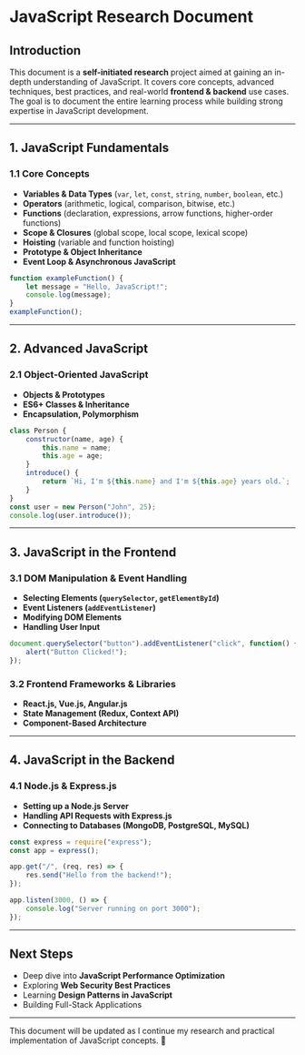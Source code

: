 # JavaScript Research Document

## Introduction
This document is a **self-initiated research** project aimed at gaining an in-depth understanding of JavaScript. It covers core concepts, advanced techniques, best practices, and real-world **frontend & backend** use cases. The goal is to document the entire learning process while building strong expertise in JavaScript development.

---

## 1. JavaScript Fundamentals
### 1.1 Core Concepts
- **Variables & Data Types** (`var`, `let`, `const`, `string`, `number`, `boolean`, etc.)
- **Operators** (arithmetic, logical, comparison, bitwise, etc.)
- **Functions** (declaration, expressions, arrow functions, higher-order functions)
- **Scope & Closures** (global scope, local scope, lexical scope)
- **Hoisting** (variable and function hoisting)
- **Prototype & Object Inheritance**
- **Event Loop & Asynchronous JavaScript**

```javascript
function exampleFunction() {
    let message = "Hello, JavaScript!";
    console.log(message);
}
exampleFunction();
```

---

## 2. Advanced JavaScript
### 2.1 Object-Oriented JavaScript
- **Objects & Prototypes**
- **ES6+ Classes & Inheritance**
- **Encapsulation, Polymorphism**

```javascript
class Person {
    constructor(name, age) {
        this.name = name;
        this.age = age;
    }
    introduce() {
        return `Hi, I'm ${this.name} and I'm ${this.age} years old.`;
    }
}
const user = new Person("John", 25);
console.log(user.introduce());
```

---

## 3. JavaScript in the Frontend
### 3.1 DOM Manipulation & Event Handling
- **Selecting Elements (`querySelector`, `getElementById`)**
- **Event Listeners (`addEventListener`)**
- **Modifying DOM Elements**
- **Handling User Input**

```javascript
document.querySelector("button").addEventListener("click", function() {
    alert("Button Clicked!");
});
```

### 3.2 Frontend Frameworks & Libraries
- **React.js, Vue.js, Angular.js**
- **State Management (Redux, Context API)**
- **Component-Based Architecture**

---

## 4. JavaScript in the Backend
### 4.1 Node.js & Express.js
- **Setting up a Node.js Server**
- **Handling API Requests with Express.js**
- **Connecting to Databases (MongoDB, PostgreSQL, MySQL)**

```javascript
const express = require("express");
const app = express();

app.get("/", (req, res) => {
    res.send("Hello from the backend!");
});

app.listen(3000, () => {
    console.log("Server running on port 3000");
});
```

---

## Next Steps
- Deep dive into **JavaScript Performance Optimization**
- Exploring **Web Security Best Practices**
- Learning **Design Patterns in JavaScript**
- Building Full-Stack Applications

---

This document will be updated as I continue my research and practical implementation of JavaScript concepts. 🚀
